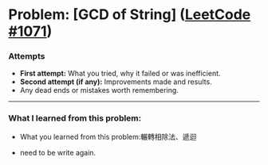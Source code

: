 # Problem: [GCD of String] ([LeetCode #1071](https://leetcode.com/problems/greatest-common-divisor-of-strings/description/?envType=study-plan-v2&envId=leetcode-75))

### Attempts
- **First attempt:** What you tried, why it failed or was inefficient.
- **Second attempt (if any):** Improvements made and results.
- Any dead ends or mistakes worth remembering.

---

### What I learned from this problem:
- What you learned from this problem:輾轉相除法、遞迴

- need to be write again.